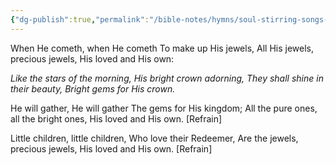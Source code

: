 ```yaml
---
{"dg-publish":true,"permalink":"/bible-notes/hymns/soul-stirring-songs-and-hymns/when-he-cometh/","title":"When He Cometh","created":"","updated":""}
---
```



When He cometh, when He cometh
To make up His jewels,
All His jewels, precious jewels,
His loved and His own:

*Like the stars of the morning,
His bright crown adorning,
They shall shine in their beauty,
Bright gems for His crown.*

He will gather, He will gather
The gems for His kingdom;
All the pure ones, all the bright ones,
His loved and His own. [Refrain]

Little children, little children,
Who love their Redeemer,
Are the jewels, precious jewels,
His loved and His own. [Refrain]